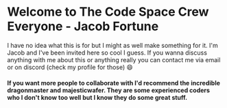 # Welcome to The Code Space Crew Everyone - Jacob Fortune

I have no idea what this is for but I might as well make something for it. I'm Jacob and I've been invited here so cool I guess. If you wanna discuss anything with me about this or anything really you can contact me via email or on discord (check my profile for those) 😄

#### If you want more people to collaborate with I'd recommend the incredible dragonmaster and majesticwafer. They are some experienced coders who I don't know too well but I know they do some great stuff.
